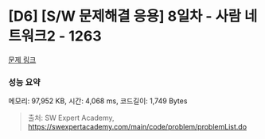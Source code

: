 # [D6] [S/W 문제해결 응용] 8일차 - 사람 네트워크2 - 1263 

[문제 링크](https://swexpertacademy.com/main/code/problem/problemDetail.do?contestProbId=AV18P2B6Iu8CFAZN) 

### 성능 요약

메모리: 97,952 KB, 시간: 4,068 ms, 코드길이: 1,749 Bytes



> 출처: SW Expert Academy, https://swexpertacademy.com/main/code/problem/problemList.do